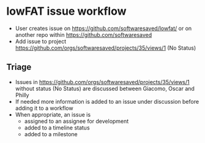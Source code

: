 # lowFAT issue workflow

* User creates issue on https://github.com/softwaresaved/lowfat/ or on another repo within https://github.com/softwaresaved
* Add issue to project https://github.com/orgs/softwaresaved/projects/35/views/1 (No Status)

##  Triage
* Issues in https://github.com/orgs/softwaresaved/projects/35/views/1 without status (No Status) are discussed between Giacomo, Oscar and Philly 
* If needed more information is added to an issue under discussion before adding it to a workflow
* When appropriate,  an issue is 
  * assigned to an assignee for development
  * added to a timeline status
  * added to a milestone




